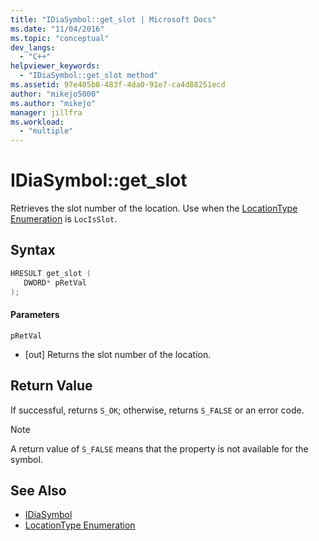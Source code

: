 ```yaml
---
title: "IDiaSymbol::get_slot | Microsoft Docs"
ms.date: "11/04/2016"
ms.topic: "conceptual"
dev_langs:
  - "C++"
helpviewer_keywords:
  - "IDiaSymbol::get_slot method"
ms.assetid: 97e405b8-483f-4da0-91e7-ca4d88251ecd
author: "mikejo5000"
ms.author: "mikejo"
manager: jillfra
ms.workload:
  - "multiple"
---
```

# IDiaSymbol::get_slot
Retrieves the slot number of the location. Use when the [LocationType Enumeration](../../debugger/debug-interface-access/locationtype.md) is `LocIsSlot`.

## Syntax

```C++
HRESULT get_slot ( 
   DWORD* pRetVal
);
```

#### Parameters
 `pRetVal`
- [out] Returns the slot number of the location.

## Return Value
 If successful, returns `S_OK`; otherwise, returns `S_FALSE` or an error code.

> [!NOTE]
>  A return value of `S_FALSE` means that the property is not available for the symbol.

## See Also
- [IDiaSymbol](../../debugger/debug-interface-access/idiasymbol.md)
- [LocationType Enumeration](../../debugger/debug-interface-access/locationtype.md)